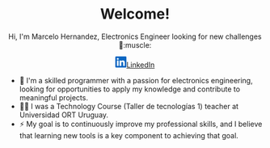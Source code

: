 <h1 align="center">
	Welcome!
</h1>
<p align="center">
	Hi, I'm Marcelo Hernandez, Electronics Engineer looking for new challenges 👋:muscle:
</p>
<p align="center">
	<a href="https://www.linkedin.com/in/marcelo-hernandez-lemos/"><img width="22" src="assets/linkedin.svg" alt="LinkedIn">LinkedIn</a>
</p>

- 🔭 I'm a skilled programmer with a passion for electronics engineering, looking for opportunities to apply my knowledge and contribute to meaningful projects.
- 👨‍🏫 I was a Technology Course (Taller de tecnologías 1) teacher at Universidad ORT Uruguay.
- ⚡ My goal is to continuously improve my professional skills, and I believe that learning new tools is a key component to achieving that goal.

